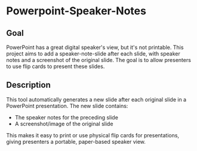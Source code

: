 
# Powerpoint-Speaker-Notes

## Goal

PowerPoint has a great digital speaker's view, but it's not printable. This project aims to add a speaker-note-slide after each slide, with speaker notes and a screenshot of the original slide. The goal is to allow presenters to use flip cards to present these slides.

## Description

This tool automatically generates a new slide after each original slide in a PowerPoint presentation. The new slide contains:
- The speaker notes for the preceding slide
- A screenshot/image of the original slide

This makes it easy to print or use physical flip cards for presentations, giving presenters a portable, paper-based speaker view.
